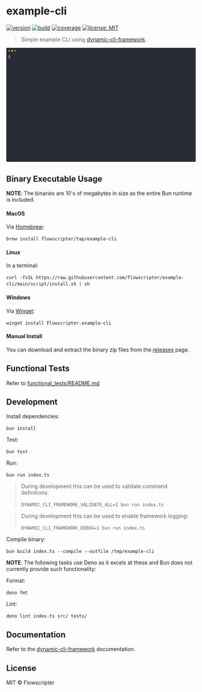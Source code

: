 # example-cli

[![version](https://img.shields.io/github/v/release/flowscripter/example-cli?sort=semver)](https://github.com/flowscripter/example-cli/releases)
[![build](https://img.shields.io/github/actions/workflow/status/flowscripter/example-cli/release-bun-executable.yml)](https://github.com/flowscripter/example-cli/actions/workflows/release-bun-executable.yml)
[![coverage](https://codecov.io/gh/flowscripter/example-cli/branch/main/graph/badge.svg?token=EMFT2938ZF)](https://codecov.io/gh/flowscripter/example-cli)
[![license: MIT](https://img.shields.io/github/license/flowscripter/example-cli)](https://github.com/flowscripter/example-cli/blob/main/LICENSE)

> Simple example CLI using
> [dynamic-cli-framework](https://github.com/flowscripter/dynamic-cli-framework).

<img width="600" src="./demo.svg" alt="example-cli demo screen recording">

## Binary Executable Usage

**NOTE**: The binaries are 10's of megabytes in size as the entire Bun runtime
is included.

#### MacOS

Via [Homebrew](https://brew.sh/):

`brew install flowscripter/tap/example-cli`

#### Linux

In a terminal:

`curl -fsSL https://raw.githubusercontent.com/flowscripter/example-cli/main/script/install.sh | sh`

#### Windows

Via [Winget](https://github.com/microsoft/winget-cli):

`winget install Flowscripter.example-cli`

#### Manual Install

You can download and extract the binary zip files from the
[releases](https://github.com/flowscripter/example-cli/releases) page.

## Functional Tests

Refer to [functional_tests/README.md](functional_tests/README.md)

## Development

Install dependencies:

`bun install`

Test:

`bun test`

Run:

`bun run index.ts`

> During development this can be used to validate command definitions:
>
> `DYNAMIC_CLI_FRAMEWORK_VALIDATE_ALL=1 bun run index.ts`

> During development this can be used to enable framework logging:
>
> `DYNAMIC_CLI_FRAMEWORK_DEBUG=1 bun run index.ts`

Compile binary:

`bun build index.ts --compile --outfile /tmp/example-cli`

**NOTE**: The following tasks use Deno as it excels at these and Bun does not
currently provide such functionality:

Format:

`deno fmt`

Lint:

`deno lint index.ts src/ tests/`

## Documentation

Refer to the
[dynamic-cli-framework](https://github.com/flowscripter/dynamic-cli-framework)
documentation.

## License

MIT © Flowscripter
